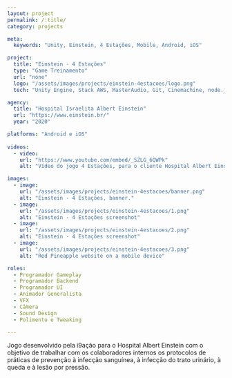 ```yaml
---
layout: project
permalink: /:title/
category: projects

meta:
  keywords: "Unity, Einstein, 4 Estações, Mobile, Android, iOS"

project:
  title: "Einstein - 4 Estações"
  type: "Game Treinamento"
  url: "none"
  logo: "/assets/images/projects/einstein-4estacoes/logo.png"
  tech: "Unity Engine, Stack AWS, MasterAudio, Git, Cinemachine, node.js"

agency:
  title: "Hospital Israelita Albert Einstein"
  url: "https://www.einstein.br/"
  year: "2020"

platforms: "Android e iOS"
  
videos:
  - video:
    url: "https://www.youtube.com/embed/_5ZLG_6QWPk"
    alt: "Vídeo do jogo 4 Estações, para o cliente Hospital Albert Einstein."

images:
  - image: 
    url: "/assets/images/projects/einstein-4estacoes/banner.png"
    alt: "Einstein - 4 Estações, banner."
  - image:
    url: "/assets/images/projects/einstein-4estacoes/1.png"
    alt: "Einstein - 4 Estações screenshot"
  - image:
    url: "/assets/images/projects/einstein-4estacoes/2.png"
    alt: "Einstein - 4 Estações screenshot"
  - image:
    url: "/assets/images/projects/einstein-4estacoes/3.png"
    alt: "Red Pineapple website on a mobile device"

roles: 
  - Programador Gameplay
  - Programador Backend
  - Programador UI
  - Animador Generalista
  - VFX
  - Câmera
  - Sound Design
  - Polimento e Tweaking

---
```

<p>Jogo desenvolvido pela i9ação para o Hospital Albert Einstein com o objetivo de trabalhar com os colaboradores internos os protocolos de práticas de prevenção à infecção sanguínea, à infecção do trato urinário, à queda e à lesão por pressão.</p>